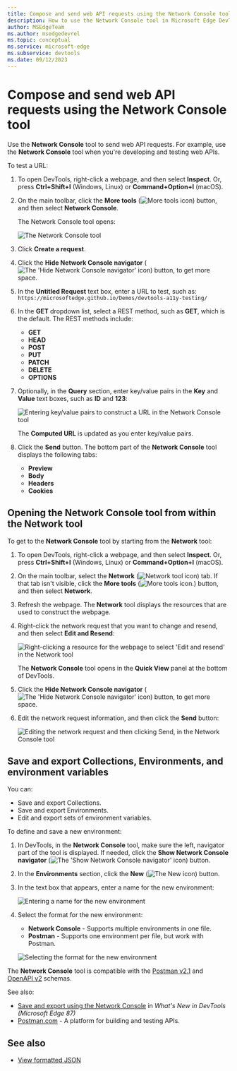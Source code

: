 ```yaml
---
title: Compose and send web API requests using the Network Console tool
description: How to use the Network Console tool in Microsoft Edge DevTools to make synthetic network requests over HTTP when you're developing and testing web APIs.
author: MSEdgeTeam
ms.author: msedgedevrel
ms.topic: conceptual
ms.service: microsoft-edge
ms.subservice: devtools
ms.date: 09/12/2023
---
```

# Compose and send web API requests using the Network Console tool

Use the **Network Console** tool to send web API requests.  For example, use the **Network Console** tool when you're developing and testing web APIs.

To test a URL:

1. To open DevTools, right-click a webpage, and then select **Inspect**.  Or, press **Ctrl+Shift+I** (Windows, Linux) or **Command+Option+I** (macOS).

1. On the main toolbar, click the **More tools** (![More tools icon](./network-console-tool-images/more-tools-icon.png)) button, and then select **Network Console**.

   The Network Console tool opens:

   ![The Network Console tool](./network-console-tool-images/network-console-tool.png)

1. Click **Create a request**.

1. Click the **Hide Network Console navigator** (![The 'Hide Network Console navigator' icon](./network-console-tool-images/hide-network-console-navigator-icon.png)) button, to get more space.

1. In the **Untitled Request** text box, enter a URL to test, such as: `https://microsoftedge.github.io/Demos/devtools-a11y-testing/`

1. In the **GET** dropdown list, select a REST method, such as **GET**, which is the default.  The REST methods include:
   * **GET**
   * **HEAD**
   * **POST**
   * **PUT**
   * **PATCH**
   * **DELETE**
   * **OPTIONS**

1. Optionally, in the **Query** section, enter key/value pairs in the **Key** and **Value** text boxes, such as **ID** and **123**:

   ![Entering key/value pairs to construct a URL in the Network Console tool](./network-console-tool-images/entering-key-value-pairs.png)

   The **Computed URL** is updated as you enter key/value pairs.

1. Click the **Send** button.  The bottom part of the **Network Console** tool displays the following tabs:
   * **Preview**
   * **Body**
   * **Headers**
   * **Cookies**


<!-- ====================================================================== -->
## Opening the Network Console tool from within the Network tool

To get to the **Network Console** tool by starting from the **Network** tool:

1. To open DevTools, right-click a webpage, and then select **Inspect**.  Or, press **Ctrl+Shift+I** (Windows, Linux) or **Command+Option+I** (macOS).

1. On the main toolbar, select the **Network** (![Network tool icon](./network-console-tool-images/network-tool-icon.png)) tab.  If that tab isn't visible, click the **More tools** (![More tools icon.](./network-console-tool-images/more-tools-icon.png)) button, and then select **Network**.

1. Refresh the webpage.  The **Network** tool displays the resources that are used to construct the webpage.

1. Right-click the network request that you want to change and resend, and then select **Edit and Resend**:

   ![Right-clicking a resource for the webpage to select 'Edit and resend' in the Network tool](./network-console-tool-images/edit-and-resend.png)

   The **Network Console** tool opens in the **Quick View** panel at the bottom of DevTools.

1. Click the **Hide Network Console navigator** (![The 'Hide Network Console navigator' icon](./network-console-tool-images/hide-network-console-navigator-icon.png)) button, to get more space.

1. Edit the network request information, and then click the **Send** button:

   ![Editing the network request and then clicking Send, in the Network Console tool](./network-console-tool-images/edit-then-send.png)

   <!-- another screenshot (used by "Experimental features in Microsoft Edge DevTools" article):
   ![The Network Console tool in the main toolbar](../media/network-network-console.png) -->


<!-- ====================================================================== -->
## Save and export Collections, Environments, and environment variables

You can:
*  Save and export Collections.
*  Save and export Environments.
*  Edit and export sets of environment variables.

To define and save a new environment:

1. In DevTools, in the **Network Console** tool, make sure the left, navigator part of the tool is displayed.  If needed, click the **Show Network Console navigator** (![The 'Show Network Console navigator' icon](./network-console-tool-images/show-network-console-navigator-icon.png)) button.

1. In the **Environments** section, click the **New** (![The New icon](./network-console-tool-images/new-icon.png)) button.

1. In the text box that appears, enter a name for the new environment:

   ![Entering a name for the new environment](./network-console-tool-images/network-console-environments-new-name.png)

1. Select the format for the new environment:
   * **Network Console** - Supports multiple environments in one file.
   * **Postman** - Supports one environment per file, but work with Postman.

   ![Selecting the format for the new environment](./network-console-tool-images/network-console-environments-new-format.png)

The **Network Console** tool is compatible with the [Postman v2.1](https://schema.getpostman.com/json/collection/v2.1.0/docs/index.html) and [OpenAPI v2](https://swagger.io/specification/v2) schemas.

See also:
* [Save and export using the Network Console](../whats-new/2020/10/devtools.md#save-and-export-using-the-network-console) in _What's New in DevTools (Microsoft Edge 87)_
* [Postman.com](https://www.postman.com/) - A platform for building and testing APIs.


<!-- ====================================================================== -->
## See also

* [View formatted JSON](../json-viewer/json-viewer.md)
<!-- * [edge-devtools-network-console repo](https://github.com/microsoft/edge-devtools-network-console) -->
